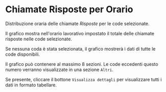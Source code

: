 # Chiamate Risposte per Orario

Distribuzione oraria delle chiamate *Risposte* per le code selezionate.

Il grafico mostra nell'orario lavorativo impostato il totale delle chiamate risposte nelle
code selezionate.

Se nessuna coda è stata selezionata, il grafico mostrerà i dati di tutte le code disponibili.

Il grafico può contenere al massimo 8 sezioni. Le code eccedenti questo numero
verranno visualizzate in una sezione `Altri`.

Se presente, cliccare il bottone `Visualizza dettagli` per visualizzare tutti i dati
in formato tabellare. 
